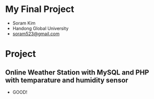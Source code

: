 # My Final Project 

* Soram Kim
* Handong Global University
* soram523@gmail.com

# Project 
## Online Weather Station with MySQL and PHP with temparature and humidity sensor

* GOOD!

